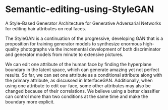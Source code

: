 # Semantic-editing-using-StyleGAN
A Style-Based Generator Architecture for Generative Adversarial Networks for editing hair attributes on real faces.

The StyleGAN is a continuation of the progressive, developing GAN that is a proposition for training generator models to synthesize enormous high-quality photographs via the incremental development of both discriminator and generator models from minute to extensive pictures.

We can edit one attribute of the human face by finding the hyperplane boundary in the latent space, which can generate amazing yet not perfect results. So far, we can set one attribute as a conditional attribute along with the primary attribute, as discussed in InterfaceGAN. Additionally, when using one attribute to edit our face, some other attributes may also be changed because of their correlations. We believe using a better classifier can control more than two conditions at the same time and make the boundary more explicit.



